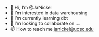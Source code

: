 - 👋 Hi, I’m @JaNickel
- 👀 I’m interested in data warehousing
- 🌱 I’m currently learning dbt
- 💞️ I’m looking to collaborate on ...
- 📫 How to reach me janickel@ucsc.edu

<!---
JaNickel/JaNickel is a ✨ special ✨ repository because its `README.md` (this file) appears on your GitHub profile.
You can click the Preview link to take a look at your changes.
--->
